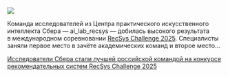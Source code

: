 <!--2025-07-04 12:38:47-->
<div class="yb">
  <div class="rss habr"><img src="https://habrastorage.org/getpro/habr/upload_files/61c/953/62a/61c95362a8cd8331d790092bae0831c6.jpg" /><p>Команда исследователей из&nbsp;Центра практического искусственного интеллекта Сбера&nbsp;— ai_lab_recsys&nbsp;— добилась высокого результата в&nbsp;международном соревновании <a href="https://recsys.synerise.com/" rel="noopener noreferrer nofollow">RecSys Challenge 2025</a>. Специалисты заняли первое место в&nbsp;зачёте академических команд и второе место... <p class="titl"><a href="https://habr.com/ru/companies/sberbank/news/925034/?utm_source=habrahabr&utm_medium=rss&utm_campaign=925034">Исследователи Сбера стали лучшей российской командой на конкурсе рекомендательных систем RecSys Challenge 2025</a></p></div>
</div>

